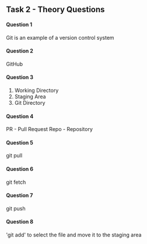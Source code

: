 
## Task 2 - Theory Questions

#### Question 1 

Git is an example of a version control system

#### Question 2

GitHub

#### Question 3

1. Working Directory
2. Staging Area
3. Git Directory

#### Question 4

PR - Pull Request
Repo - Repository

#### Question 5

git pull

#### Question 6

git fetch

#### Question 7

git push

#### Question 8

'git add' to select the file and move it to the staging area